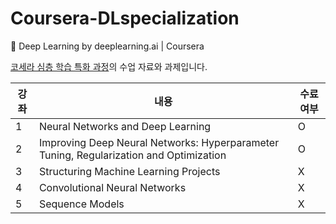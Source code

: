# Coursera-DLspecialization
:bell: Deep Learning by deeplearning.ai | Coursera

[코세라 심층 학습 특화 과정](https://www.coursera.org/specializations/deep-learning)의 수업 자료와 과제입니다.   

|강좌|내용|수료여부|
|------|---|---|
|1|Neural Networks and Deep Learning|O|
|2|Improving Deep Neural Networks: Hyperparameter Tuning, Regularization and Optimization|O|
|3|Structuring Machine Learning Projects|X|
|4|Convolutional Neural Networks|X
|5|Sequence Models|X|
